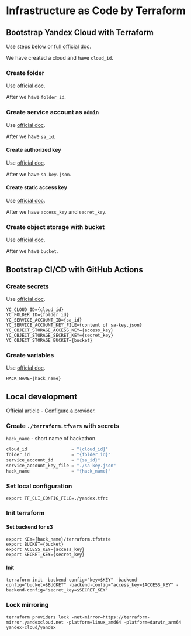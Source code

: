 # Infrastructure as Code by Terraform

## Bootstrap Yandex Cloud with Terraform

Use steps below or
[full official doc](https://cloud.yandex.com/en-ru/docs/tutorials/infrastructure-management/terraform-quickstart).

We have created a cloud and have `cloud_id`.

### Create folder

Use [official doc](https://cloud.yandex.com/en-ru/docs/resource-manager/operations/folder/create).

After we have `folder_id`.

### Create service account as `admin`

Use [official doc](https://cloud.yandex.com/en-ru/docs/iam/operations/sa/create).

After we have `sa_id`.

#### Create authorized key

Use [official doc](https://cloud.yandex.com/en-ru/docs/iam/operations/authorized-key/create).

After we have `sa-key.json`.

#### Create static access key

Use [official doc](https://cloud.yandex.com/en-ru/docs/iam/operations/sa/create-access-key).

After we have `access_key` and `secret_key`.

### Create object storage with bucket

Use [official doc](https://cloud.yandex.com/en-ru/docs/storage/quickstart#the-first-bucket).

After we have `bucket`.

## Bootstrap CI/CD with GitHub Actions

### Create secrets

Use [official doc](https://docs.github.com/ru/actions/security-guides/using-secrets-in-github-actions#creating-secrets-for-a-repository).

```properties
YC_CLOUD_ID={cloud_id}
YC_FOLDER_ID={folder_id}
YC_SERVICE_ACCOUNT_ID={sa_id}
YC_SERVICE_ACCOUNT_KEY_FILE={content of sa-key.json}
YC_OBJECT_STORAGE_ACCESS_KEY={access_key}
YC_OBJECT_STORAGE_SECRET_KEY={secret_key}
YC_OBJECT_STORAGE_BUCKET={bucket}
```

### Create variables

Use [official doc](https://docs.github.com/en/actions/learn-github-actions/variables#creating-configuration-variables-for-a-repository).

```properties
HACK_NAME={hack_name}
```

## Local development

Official article -
[Configure a provider](https://cloud.yandex.com/en-ru/docs/tutorials/infrastructure-management/terraform-quickstart#configure-provider).

### Create `./terraform.tfvars` with secrets

`hack_name` - short name of hackathon.

```terraform
cloud_id                 = "{cloud_id}"
folder_id                = "{folder_id}"
service_account_id       = "{sa_id}"
service_account_key_file = "./sa-key.json"
hack_name                = "{hack_name}"
```

### Set local configuration

```shell
export TF_CLI_CONFIG_FILE=./yandex.tfrc
```

### Init terraform

#### Set backend for s3

```shell
export KEY={hack_name}/terraform.tfstate
export BUCKET={bucket}
export ACCESS_KEY={access_key}
export SECRET_KEY={secret_key}
```

#### Init

```shell
terraform init -backend-config="key=$KEY" -backend-config="bucket=$BUCKET" -backend-config="access_key=$ACCESS_KEY" -backend-config="secret_key=$SECRET_KEY"
```

### Lock mirroring

```shell
terraform providers lock -net-mirror=https://terraform-mirror.yandexcloud.net -platform=linux_amd64 -platform=darwin_arm64 yandex-cloud/yandex
```
